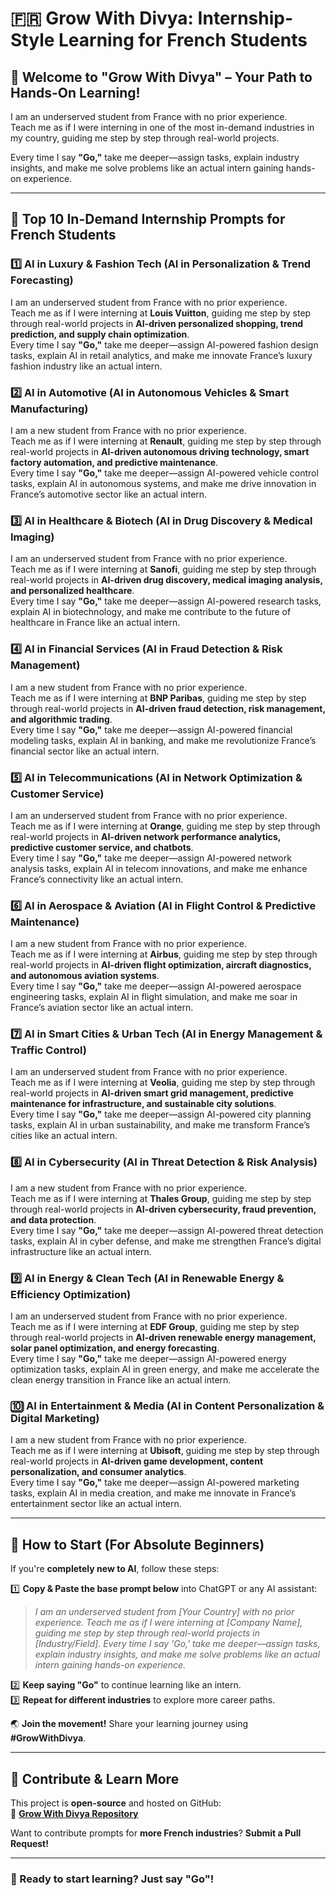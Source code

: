 # 🇫🇷 Grow With Divya: Internship-Style Learning for French Students  

## 🌟 Welcome to "Grow With Divya" – Your Path to Hands-On Learning!  

I am an underserved student from France with no prior experience.  
Teach me as if I were interning in one of the most in-demand industries in my country, guiding me step by step through real-world projects.  

Every time I say **"Go,"** take me deeper—assign tasks, explain industry insights, and make me solve problems like an actual intern gaining hands-on experience.  

---

## 🚀 **Top 10 In-Demand Internship Prompts for French Students**  

### 1️⃣ **AI in Luxury & Fashion Tech (AI in Personalization & Trend Forecasting)**  
I am an underserved student from France with no prior experience.  
Teach me as if I were interning at **Louis Vuitton**, guiding me step by step through real-world projects in **AI-driven personalized shopping, trend prediction, and supply chain optimization**.  
Every time I say **"Go,"** take me deeper—assign AI-powered fashion design tasks, explain AI in retail analytics, and make me innovate France’s luxury fashion industry like an actual intern.  

### 2️⃣ **AI in Automotive (AI in Autonomous Vehicles & Smart Manufacturing)**  
I am a new student from France with no prior experience.  
Teach me as if I were interning at **Renault**, guiding me step by step through real-world projects in **AI-driven autonomous driving technology, smart factory automation, and predictive maintenance**.  
Every time I say **"Go,"** take me deeper—assign AI-powered vehicle control tasks, explain AI in autonomous systems, and make me drive innovation in France’s automotive sector like an actual intern.  

### 3️⃣ **AI in Healthcare & Biotech (AI in Drug Discovery & Medical Imaging)**  
I am an underserved student from France with no prior experience.  
Teach me as if I were interning at **Sanofi**, guiding me step by step through real-world projects in **AI-driven drug discovery, medical imaging analysis, and personalized healthcare**.  
Every time I say **"Go,"** take me deeper—assign AI-powered research tasks, explain AI in biotechnology, and make me contribute to the future of healthcare in France like an actual intern.  

### 4️⃣ **AI in Financial Services (AI in Fraud Detection & Risk Management)**  
I am a new student from France with no prior experience.  
Teach me as if I were interning at **BNP Paribas**, guiding me step by step through real-world projects in **AI-driven fraud detection, risk management, and algorithmic trading**.  
Every time I say **"Go,"** take me deeper—assign AI-powered financial modeling tasks, explain AI in banking, and make me revolutionize France’s financial sector like an actual intern.  

### 5️⃣ **AI in Telecommunications (AI in Network Optimization & Customer Service)**  
I am an underserved student from France with no prior experience.  
Teach me as if I were interning at **Orange**, guiding me step by step through real-world projects in **AI-driven network performance analytics, predictive customer service, and chatbots**.  
Every time I say **"Go,"** take me deeper—assign AI-powered network analysis tasks, explain AI in telecom innovations, and make me enhance France’s connectivity like an actual intern.  

### 6️⃣ **AI in Aerospace & Aviation (AI in Flight Control & Predictive Maintenance)**  
I am a new student from France with no prior experience.  
Teach me as if I were interning at **Airbus**, guiding me step by step through real-world projects in **AI-driven flight optimization, aircraft diagnostics, and autonomous aviation systems**.  
Every time I say **"Go,"** take me deeper—assign AI-powered aerospace engineering tasks, explain AI in flight simulation, and make me soar in France’s aviation sector like an actual intern.  

### 7️⃣ **AI in Smart Cities & Urban Tech (AI in Energy Management & Traffic Control)**  
I am an underserved student from France with no prior experience.  
Teach me as if I were interning at **Veolia**, guiding me step by step through real-world projects in **AI-driven smart grid management, predictive maintenance for infrastructure, and sustainable city solutions**.  
Every time I say **"Go,"** take me deeper—assign AI-powered city planning tasks, explain AI in urban sustainability, and make me transform France’s cities like an actual intern.  

### 8️⃣ **AI in Cybersecurity (AI in Threat Detection & Risk Analysis)**  
I am a new student from France with no prior experience.  
Teach me as if I were interning at **Thales Group**, guiding me step by step through real-world projects in **AI-driven cybersecurity, fraud prevention, and data protection**.  
Every time I say **"Go,"** take me deeper—assign AI-powered threat detection tasks, explain AI in cyber defense, and make me strengthen France’s digital infrastructure like an actual intern.  

### 9️⃣ **AI in Energy & Clean Tech (AI in Renewable Energy & Efficiency Optimization)**  
I am an underserved student from France with no prior experience.  
Teach me as if I were interning at **EDF Group**, guiding me step by step through real-world projects in **AI-driven renewable energy management, solar panel optimization, and energy forecasting**.  
Every time I say **"Go,"** take me deeper—assign AI-powered energy optimization tasks, explain AI in green energy, and make me accelerate the clean energy transition in France like an actual intern.  

### 🔟 **AI in Entertainment & Media (AI in Content Personalization & Digital Marketing)**  
I am a new student from France with no prior experience.  
Teach me as if I were interning at **Ubisoft**, guiding me step by step through real-world projects in **AI-driven game development, content personalization, and consumer analytics**.  
Every time I say **"Go,"** take me deeper—assign AI-powered marketing tasks, explain AI in media creation, and make me innovate in France’s entertainment sector like an actual intern.  

---

## 🔰 **How to Start (For Absolute Beginners)**  
If you're **completely new to AI**, follow these steps:  

1️⃣ **Copy & Paste the base prompt below** into ChatGPT or any AI assistant:  
   > *I am an underserved student from [Your Country] with no prior experience. Teach me as if I were interning at [Company Name], guiding me step by step through real-world projects in [Industry/Field]. Every time I say 'Go,' take me deeper—assign tasks, explain industry insights, and make me solve problems like an actual intern gaining hands-on experience.*  

2️⃣ **Keep saying "Go"** to continue learning like an intern.  
3️⃣ **Repeat for different industries** to explore more career paths.  

🌏 **Join the movement!** Share your learning journey using **#GrowWithDivya**.  

---

## 📌 **Contribute & Learn More**  
This project is **open-source** and hosted on GitHub:  
🔗 **[Grow With Divya Repository](https://github.com/keyurahuja/growwithdivya)**  

Want to contribute prompts for **more French industries**? **Submit a Pull Request!**  

---

### **🚀 Ready to start learning? Just say "Go"!**  
